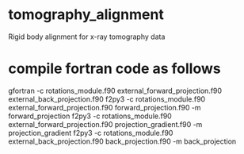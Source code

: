 # tomography_alignment
Rigid body alignment for x-ray tomography data

# compile fortran code as follows
gfortran -c rotations_module.f90 external_forward_projection.f90 external_back_projection.f90
f2py3 -c rotations_module.f90 external_forward_projection.f90 forward_projection.f90 -m forward_projection
f2py3 -c rotations_module.f90 external_forward_projection.f90 projection_gradient.f90 -m projection_gradient
f2py3 -c rotations_module.f90 external_back_projection.f90 back_projection.f90 -m back_projection
